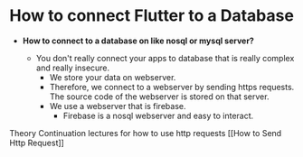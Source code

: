 # How to connect Flutter to a Database

-   **How to connect to a database on like nosql or mysql server?**

	-   You don't really connect your apps to database that is really complex and really insecure.
 		-	We store your data on webserver.
		-   Therefore, we connect to a webserver by sending https requests. The source code of the webserver is stored on that server.
		-   We use a webserver that is firebase.
			-   Firebase is a nosql webserver and easy to interact.

Theory Continuation lectures for how to use http requests [[How to Send Http Request]]   